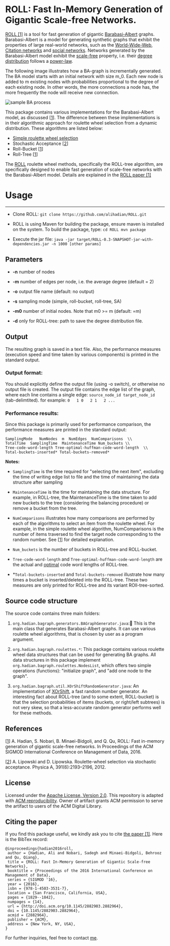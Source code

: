 ROLL: Fast In-Memory Generation of Gigantic Scale-free Networks.
=====
[ROLL \[1\]][1] is a tool for fast generation of gigantic [Barabasi-Albert](https://en.wikipedia.org/wiki/Barab%C3%A1si%E2%80%93Albert_model) graphs. Barabasi-Albert is a model for generating synthetic graphs that exhibit the properties of large real-world networks, such as the [World-Wide-Web](https://en.wikipedia.org/wiki/World_Wide_Web), [Citation networks](https://en.wikipedia.org/wiki/Citation_analysis) and [social networks](https://en.wikipedia.org/wiki/Social_network). Networks generated by the Barabasi-Albert model exhibit the [scale-free](https://en.wikipedia.org/wiki/Scale-free_network) property, i.e. their [degree distribution](https://en.wikipedia.org/wiki/Degree_distribution) follows a [power-law](https://en.wikipedia.org/wiki/Power_law).

The following image illustrates how a BA-graph is incrementally generated. The BA model starts with an initial network with size m_0. Each new node is added to m existing nodes with probabilities proportional to the degree of each existing node. In other words, the more connections a node has, the more frequently the node will receive new connection.

![sample BA process](https://upload.wikimedia.org/wikipedia/commons/thumb/4/48/Barabasi_Albert_model.gif/300px-Barabasi_Albert_model.gif)

This package contains various implementations for the  Barabasi-Albert model, as discussed [[1]]. The difference between these implementations is in their algorithmic approach for roulette wheel selection from a dynamic distribution. These algorithms are listed below:

 - [Simple roulette wheel selection](https://en.wikipedia.org/wiki/Fitness_proportionate_selection)
 - Stochastic Acceptance [[2]]
 - Roll-Bucket [[1]]
 - Roll-Tree [[1]]

The [ROLL][1] roulette wheel methods, specifically the ROLL-tree algorithm, are specifically designed to enable fast generation of scale-free networks with the Barabasi-Albert model. Details are explained in the [ROLL paper \[1\]][1]
 
# Usage
------------------------------
 - Clone ROLL:
``
git clone https://github.com/alihadian/ROLL.git
``

 - ROLL is using Maven for building the package, ensure maven is installed on the system. To build the package, type:
``
cd ROLL
mvn package
``

 - Execute the jar file:
``
java -jar target/ROLL-0.3-SNAPSHOT-jar-with-dependencies.jar -n 1000 [other params] 
``

Parameters
-----------
 - **-n** number of nodes

 - **-m** number of edges per node, i.e. the average degree (default = 2)

 - **-o** output file name (default: no output) 

 - **-s** sampling mode (simple, roll-bucket, roll-tree, SA)
 
 - **-m0** number of initial nodes. Note that m0 >= m (default: =m)

 - **-d** only for ROLL-tree: path to save the degree distribution file.

Output
------
The resulting graph is saved in a text file. Also, the performance measures (execution speed and time taken by various components) is printed in the standard output.

### Output format:
You should explicitly define the output file (using -o switch), or otherwise no output file is created. The output file contains the edge list of the graph, where each line contains a single edge: ``source_node_id target_node_id`` (tab-delimtited). for example:
``
0	1
0	2
1	2
...
``

### Performance results:
Since this package is primarily used for performance comparison, the performance measures are printed in the standard output:
```
SamplingMode   NumNodes  m  NumEdges  NumComparisons  \\
TotalTime  SamplingTime  MaintenanceTime Num_buckets \\
Tree-code-word-length Tree-optimal-huffman-code-word-length  \\
Total-buckets-inserted* Total-buckets-removed*
```

**Notes:** 
 
 - ``SamplingTime`` is the time required for "selecting the next item", excluding the time of writing edge list to file and the time of maintaining the data structure after sampling
 
 - ``MaintenanceTime`` is the time for maintaining the data structure. For example, in ROLL-tree, the MaintenanceTime is the time taken to add new buckets to the tree (considering the balancing procedure) or remove a bucket from the tree. 
 
 - ``NumComparisons`` illustrates how many comparisons are performed by each of the algorithms to select an item from the roulette wheel. For example, in the simple roulette wheel algorithm, NumComparisons is the number of items traversed to find the target node corresponding to the random number. See [[1]] for detailed explanation. 
 
 - ``Num_buckets`` is the number of buckets in ROLL-tree and ROLL-bucket.

 - ``Tree-code-word-length`` and  ``Tree-optimal-huffman-code-word-length`` are the actual and [optimal](https://en.wikipedia.org/wiki/Huffman_coding) code word lengths of ROLL-tree. 
 - *``Total-buckets-inserted`` and ``Total-buckets-removed`` illustrate how many times a bucket is inserted/deleted into the ROLL-tree. These two measures are only printed for ROLL-tree and its variant ROll-tree-sorted.
	
Source code structure
---------------------
The source code contains three main folders:

 1. `org.hadian.bagraph.generators.BAGraphGenerator.java`: ُThis is the main class that generates Barabasi-Albert graphs. It can use various roulette wheel algorithms, that is chosen by user as a program argument.
 
 1. `org.hadian.bagraph.roulettes.*`: This package contains various roulette wheel data structures that can be used for generating BA graphs. All data structures in this package implement `org.hadian.bagraph.roulettes.NodesList`, which offers two simple operations (functions): "initialize graph", and "add one node to the graph".
	
 1. `org.hadian.bagraph.util.XOrShiftRandomGenerator.java`: An implementation of [XOrShift](https://en.wikipedia.org/wiki/Xorshift), a fast random number generator. An interesting fact about ROLL-tree (and to some extent, ROLL-bucket) is that the selection probabilities of items (buckets, or right/left subtrees) is not very skew, so that a less-accurate random generator performs well for these methods.
	
References
-----------
[[1]] A. Hadian, S. Nobari, B. Minaei-Bidgoli, and Q. Qu, ROLL: Fast in-memory generation of gigantic scale-free networks. In Proceedings of the ACM 	SIGMOD International Conference on Management of Data, 2016.

[[2]] A. Lipowski and D. Lipowska. Roulette-wheel selection via stochastic acceptance. Physica A, 391(6):2193–2196, 2012.


License
-------
Licensed under the [Apache License, Version 2.0](http://www.apache.org/licenses/LICENSE-2.0).
This repository is adapted with [ACM reproducibility](http://db-reproducibility.seas.harvard.edu). Owner of artifact grants ACM permission to serve the artifact to users of the ACM Digital Library.


Citing the paper
----------------
If you find this package useful, we kindly ask you to cite [the paper \[1\]][1]. Here is the BibTex record:

```
@inproceedings{hadian2016roll,
 author = {Hadian, Ali and Nobari, Sadegh and Minaei-Bidgoli, Behrooz and Qu, Qiang},
 title = {ROLL: Fast In-Memory Generation of Gigantic Scale-free Networks},
 booktitle = {Proceedings of the 2016 International Conference on Management of Data},
 series = {SIGMOD '16},
 year = {2016},
 isbn = {978-1-4503-3531-7},
 location = {San Francisco, California, USA},
 pages = {1829--1842},
 numpages = {14},
 url = {http://doi.acm.org/10.1145/2882903.2882964},
 doi = {10.1145/2882903.2882964},
 acmid = {2882964},
 publisher = {ACM},
 address = {New York, NY, USA},
}
```

For further inquiries, feel free to contact [me](http://hadian.org).

[1]: http://dl.acm.org/citation.cfm?doid=2882903.2882964
[2]: http://dx.doi.org/10.1016/j.physa.2011.12.004
